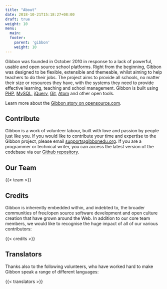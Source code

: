 ```yaml
---
title: "About"
date: 2018-10-21T15:18:27+08:00
draft: true
weight: 10
menu:
  main:
  footer:
    parent: 'gibbon'
    weight: 10
---
```


Gibbon was founded in October 2010 in response to a lack of powerful, usable and open source school platforms. Right from the beginning, Gibbon was designed to be flexible, extensible and themeable, whilst aiming to help teachers to do their jobs. The project aims to provide all schools, no matter their size or resources they have, with the systems they need to provide effective learning, teaching and school management. Gibbon is built using [PHP](http://php.net/), [MySQL](https://www.mysql.com/), [jQuery,](https://jquery.com/) [Git](http://github.com/), [Atom](https://atom.io/) and other open tools.

Learn more about the [Gibbon story on opensource.com](https://opensource.com/education/14/2/gibbon-project-story).

## Contribute

Gibbon is a work of volunteer labour, built with love and passion by people just like you. If you would like to contribute your time and expertise to the Gibbon project, please email [support@gibbonedu.org](mailto:support@gibbonedu.org). If you are a programmer or technical writer, you can access the latest version of the codebase via our [Github repository](https://github.com/GibbonEdu/core).  

## Our Team

{{< team >}}

## Credits

Gibbon is inherently embedded within, and indebted to, the broader communities of free/open source software development and open culture creation that have grown around the Web. In addition to our core team members, we would like to recognise the huge impact of all of our various contributors:

{{< credits >}}

## Translators

Thanks also to the following volunteers, who have worked hard to make Gibbon speak a range of different languages:

{{< translators >}}
